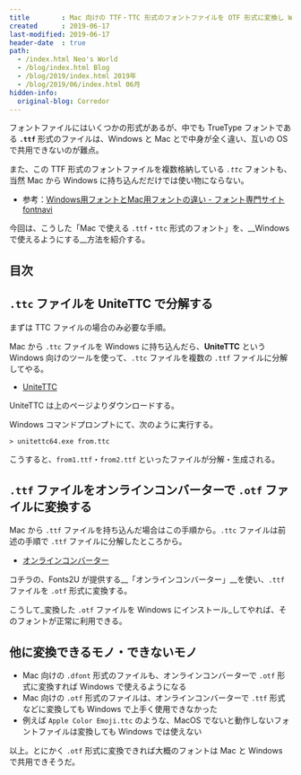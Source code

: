 ```yaml
---
title        : Mac 向けの TTF・TTC 形式のフォントファイルを OTF 形式に変換し Windows でも使えるようにする
created      : 2019-06-17
last-modified: 2019-06-17
header-date  : true
path:
  - /index.html Neo's World
  - /blog/index.html Blog
  - /blog/2019/index.html 2019年
  - /blog/2019/06/index.html 06月
hidden-info:
  original-blog: Corredor
---
```


フォントファイルにはいくつかの形式があるが、中でも TrueType フォントである __`.ttf`__ 形式のファイルは、Windows と Mac とで中身が全く違い、互いの OS で共用できないのが難点。

また、この TTF 形式のフォントファイルを複数格納している _`.ttc`_ フォントも、当然 Mac から Windows に持ち込んだだけでは使い物にならない。

- 参考：[Windows用フォントとMac用フォントの違い - フォント専門サイト fontnavi](https://fontnavi.jp/zakkuri/105-font_for_mac_win.aspx)

今回は、こうした「Mac で使える `.ttf`・`ttc` 形式のフォント」を、__Windows で使えるようにする__方法を紹介する。

## 目次

## `.ttc` ファイルを UniteTTC で分解する

まずは TTC ファイルの場合のみ必要な手順。

Mac から `.ttc` ファイルを Windows に持ち込んだら、__UniteTTC__ という Windows 向けのツールを使って、`.ttc` ファイルを複数の `.ttf` ファイルに分解してやる。

- [UniteTTC](http://yozvox.web.fc2.com/556E697465545443.html)

UniteTTC は上のページよりダウンロードする。

Windows コマンドプロンプトにて、次のように実行する。

```dosbatch
> unitettc64.exe from.ttc
```

こうすると、`from1.ttf`・`from2.ttf` といったファイルが分解・生成される。

## `.ttf` ファイルをオンラインコンバーターで `.otf` ファイルに変換する

Mac から `.ttf` ファイルを持ち込んだ場合はこの手順から。`.ttc` ファイルは前述の手順で `.ttf` ファイルに分解したところから。

- [オンラインコンバーター](https://ja.fonts2u.com/font-converter.html)

コチラの、Fonts2U が提供する__「オンラインコンバーター」__を使い、`.ttf` ファイルを `.otf` 形式に変換する。

こうして_変換した `.otf` ファイルを Windows にインストール_してやれば、そのフォントが正常に利用できる。

## 他に変換できるモノ・できないモノ

- Mac 向けの `.dfont` 形式のファイルも、オンラインコンバーターで `.otf` 形式に変換すれば Windows で使えるようになる
- Mac 向けの `.otf` 形式のファイルは、オンラインコンバーターで `.ttf` 形式などに変換しても Windows で上手く使用できなかった
- 例えば `Apple Color Emoji.ttc` のような、MacOS でないと動作しないフォントファイルは変換しても Windows では使えない

以上。とにかく `.otf` 形式に変換できれば大概のフォントは Mac と Windows で共用できそうだ。
